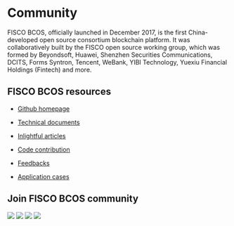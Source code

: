 # Community

FISCO BCOS, officially launched in December 2017, is the first China-developed open source consortium blockchain platform. It was collaboratively built by the FISCO open source working group, which was formed by Beyondsoft, Huawei, Shenzhen Securities Communications, DCITS, Forms Syntron, Tencent, WeBank, YIBI Technology, Yuexiu Financial Holdings (Fintech) and more.

## FISCO BCOS resources

- [Github homepage](https://github.com/FISCO-BCOS/FISCO-BCOS)  
- [Technical documents](https://fisco-bcos-documentation.readthedocs.io)

- [Inlightful articles](http://mp.weixin.qq.com/mp/homepage?__biz=MzA3MTI5Njg4Mw==&hid=2&sn=4f6d7251fbc4a73ed600e1d6fd61efc1&scene=18#wechat_redirect) 
- [Code contribution](https://mp.weixin.qq.com/s/_w_auH8X4SQQWO3lhfNrbQ)
- [Feedbacks](https://github.com/FISCO-BCOS/FISCO-BCOS/issues)
- [Application cases](https://mp.weixin.qq.com/s/cUjuWf1eGMbG3AFq60CBUA)

## Join FISCO BCOS community

<a name="QR"></a>
![](../images/community/qr_code1.png)
![](../../images/community/qr_code2.1.png)
![](../images/community/changeable_body.png)
![](../images/community/tailer.png)
